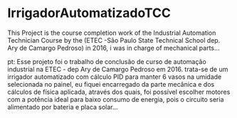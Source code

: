 # IrrigadorAutomatizadoTCC
This Project is the course completion work of the Industrial Automation Technician Course by the (ETEC -São Paulo State Technical School dep. Ary de Camargo Pedroso) in 2016, i was in charge of mechanical parts...

pt:
Esse projeto foi o trabalho de conclusão de curso de automação industrial na ETEC - dep Ary de Camargo Pedroso em 2016. trata-se de um irrigador automatizado com cálculo PID para manter 6 vasos na
umidade selecionada no painel, eu fiquei encarregado da parte mecânica e dos cálculos de física aplicada, através dos quais, foi possível escolher motores com a potência ideal
para baixo consumo de energia, pois o circuito seria alimentado por bateria e placa solar...
